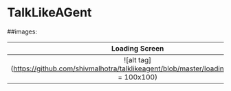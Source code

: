 # TalkLikeAGent

##images:

Loading Screen             |  Main App
:-------------------------:|:-------------------------:
![alt tag](https://github.com/shivmalhotra/talklikeagent/blob/master/loadingscreen.png = 100x100)  |  ![alt tag](https://github.com/shivmalhotra/talklikeagent/blob/master/app.png = 100x100)
